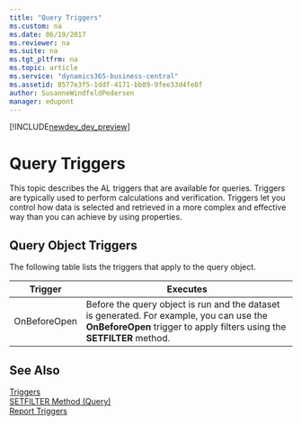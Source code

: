 ```yaml
---
title: "Query Triggers"
ms.custom: na
ms.date: 06/19/2017
ms.reviewer: na
ms.suite: na
ms.tgt_pltfrm: na
ms.topic: article
ms.service: "dynamics365-business-central"
ms.assetid: 8577e3f5-1ddf-4171-bb89-9fee33d4fe8f
author: SusanneWindfeldPedersen
manager: edupont
---
```


[!INCLUDE[newdev_dev_preview](../includes/newdev_dev_preview.md)]

# Query Triggers
This topic describes the AL triggers that are available for queries. Triggers are typically used to perform calculations and verification. Triggers let you control how data is selected and retrieved in a more complex and effective way than you can achieve by using properties.  

## Query Object Triggers  
 The following table lists the triggers that apply to the query object.  

|Trigger|Executes|  
|-------------|--------------|  
|OnBeforeOpen|Before the query object is run and the dataset is generated. For example, you can use the **OnBeforeOpen** trigger to apply filters using the **SETFILTER** method.|  

## See Also  
 [Triggers](devenv-triggers.md)  
 [SETFILTER Method (Query)](../methods/devenv-setfilter-method-query.md)  
 [Report Triggers](devenv-report-triggers.md)  
